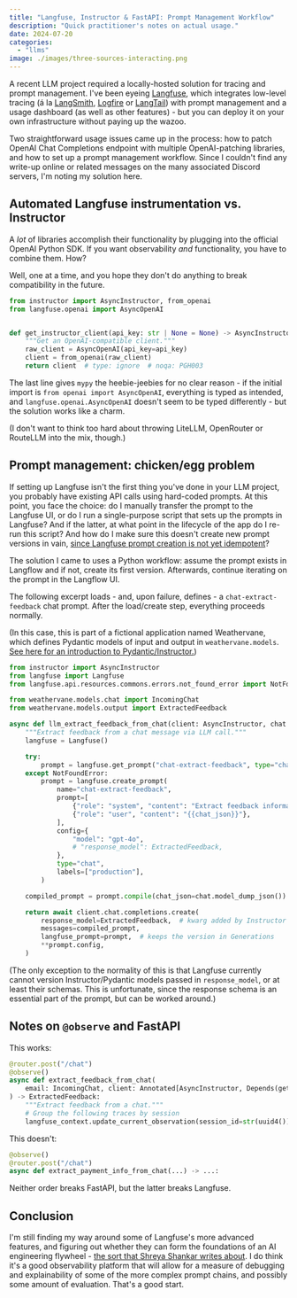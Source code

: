 ```yaml
---
title: "Langfuse, Instructor & FastAPI: Prompt Management Workflow"
description: "Quick practitioner's notes on actual usage."
date: 2024-07-20
categories:
  - "llms"
image: ./images/three-sources-interacting.png
---
```


A recent LLM project required a locally-hosted solution for tracing and prompt management. I've been eyeing [Langfuse](https://langfuse.com/), which integrates low-level tracing (á la [LangSmith](https://docs.smith.langchain.com/), [Logfire](https://logfire.pydantic.dev) or [LangTail](https://langtail.com)) with prompt management and a usage dashboard (as well as other features) - but you can deploy it on your own infrastructure without paying up the wazoo.

Two straightforward usage issues came up in the process: how to patch OpenAI Chat Completions endpoint with multiple OpenAI-patching libraries, and how to set up a prompt management workflow. Since I couldn't find any write-up online or related messages on the many associated Discord servers, I'm noting my solution here.

## Automated Langfuse instrumentation vs. Instructor

A *lot* of libraries accomplish their functionality by plugging into the official OpenAI Python SDK. If you want observability *and* functionality, you have to combine them. How?

Well, one at a time, and you hope they don't do anything to break compatibility in the future.

```python
from instructor import AsyncInstructor, from_openai
from langfuse.openai import AsyncOpenAI


def get_instructor_client(api_key: str | None = None) -> AsyncInstructor:
    """Get an OpenAI-compatible client."""
    raw_client = AsyncOpenAI(api_key=api_key)
    client = from_openai(raw_client)
    return client  # type: ignore  # noqa: PGH003
```

The last line gives `mypy` the heebie-jeebies for no clear reason - if the initial import is `from openai import AsyncOpenAI`, everything is typed as intended, and `langfuse.openai.AsyncOpenAI` doesn't seem to be typed differently - but the solution works like a charm.

(I don't want to think too hard about throwing LiteLLM, OpenRouter or RouteLLM into the mix, though.)

## Prompt management: chicken/egg problem

If setting up Langfuse isn't the first thing you've done in your LLM project, you probably have existing API calls using hard-coded prompts. At this point, you face the choice: do I manually transfer the prompt to the Langfuse UI, or do I run a single-purpose script that sets up the prompts in Langfuse? And if the latter, at what point in the lifecycle of the app do I re-run this script? And how do I make sure this doesn't create new prompt versions in vain, [since Langfuse prompt creation is not yet idempotent](https://github.com/orgs/langfuse/discussions/2161)?

The solution I came to uses a Python workflow: assume the prompt exists in Langflow and if not, create its first version. Afterwards, continue iterating on the prompt in the Langflow UI.

The following excerpt loads - and, upon failure, defines - a `chat-extract-feedback` chat prompt. After the load/create step, everything proceeds normally.

(In this case, this is part of a fictional application named Weathervane, which defines Pydantic models of input and output in `weathervane.models`. [See here for an introduction to Pydantic/Instructor.](https://github.com/jxnl/instructor))

```python
from instructor import AsyncInstructor
from langfuse import Langfuse
from langfuse.api.resources.commons.errors.not_found_error import NotFoundError

from weathervane.models.chat import IncomingChat
from weathervane.models.output import ExtractedFeedback

async def llm_extract_feedback_from_chat(client: AsyncInstructor, chat: IncomingChat) -> ExtractedFeedback:
    """Extract feedback from a chat message via LLM call."""
    langfuse = Langfuse()

    try:
        prompt = langfuse.get_prompt("chat-extract-feedback", type="chat", label="production")
    except NotFoundError:
        prompt = langfuse.create_prompt(
            name="chat-extract-feedback",
            prompt=[
                {"role": "system", "content": "Extract feedback information from the chat message."},
                {"role": "user", "content": "{{chat_json}}"},
            ],
            config={
                "model": "gpt-4o",
                # "response_model": ExtractedFeedback,
            },
            type="chat",
            labels=["production"],
        )

    compiled_prompt = prompt.compile(chat_json=chat.model_dump_json())

    return await client.chat.completions.create(
        response_model=ExtractedFeedback,  # kwarg added by Instructor
        messages=compiled_prompt,
        langfuse_prompt=prompt,  # keeps the version in Generations
        **prompt.config,
    )
```

(The only exception to the normality of this is that Langfuse currently cannot version Instructor/Pydantic models passed in `response_model`, or at least their schemas. This is unfortunate, since the response schema is an essential part of the prompt, but can be worked around.)

## Notes on `@observe` and FastAPI

This works:

```python
@router.post("/chat")
@observe()
async def extract_feedback_from_chat(
    email: IncomingChat, client: Annotated[AsyncInstructor, Depends(get_instructor_client)]
) -> ExtractedFeedback:
    """Extract feedback from a chat."""
    # Group the following traces by session
    langfuse_context.update_current_observation(session_id=str(uuid4()))
```

This doesn't:

```python
@observe()
@router.post("/chat")
async def extract_payment_info_from_chat(...) -> ...:
```

Neither order breaks FastAPI, but the latter breaks Langfuse.

## Conclusion

I'm still finding my way around some of Langfuse's more advanced features, and figuring out whether they can form the foundations of an AI engineering flywheel - [the sort that Shreya Shankar writes about](https://www.sh-reya.com/blog/ai-engineering-flywheel/). I do think it's a good observability platform that will allow for a measure of debugging and explainability of some of the more complex prompt chains, and possibly some amount of evaluation. That's a good start.
